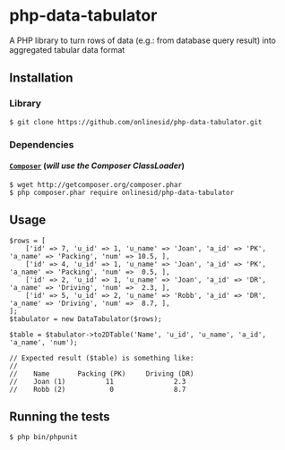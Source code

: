 # php-data-tabulator

A PHP library to turn rows of data (e.g.: from database query result) into aggregated tabular data format

## Installation

### Library

    $ git clone https://github.com/onlinesid/php-data-tabulator.git

### Dependencies

#### [`Composer`](https://github.com/composer/composer) (*will use the Composer ClassLoader*)

    $ wget http://getcomposer.org/composer.phar
    $ php composer.phar require onlinesid/php-data-tabulator

## Usage

    $rows = [
        ['id' => 7, 'u_id' => 1, 'u_name' => 'Joan', 'a_id' => 'PK', 'a_name' => 'Packing', 'num' => 10.5, ],
        ['id' => 4, 'u_id' => 1, 'u_name' => 'Joan', 'a_id' => 'PK', 'a_name' => 'Packing', 'num' =>  0.5, ],
        ['id' => 2, 'u_id' => 1, 'u_name' => 'Joan', 'a_id' => 'DR', 'a_name' => 'Driving', 'num' =>  2.3, ],
        ['id' => 5, 'u_id' => 2, 'u_name' => 'Robb', 'a_id' => 'DR', 'a_name' => 'Driving', 'num' =>  8.7, ],
    ];
    $tabulator = new DataTabulator($rows);

    $table = $tabulator->to2DTable('Name', 'u_id', 'u_name', 'a_id', 'a_name', 'num');

    // Expected result ($table) is something like:
    //
    //    Name       Packing (PK)     Driving (DR)
    //    Joan (1)          11               2.3
    //    Robb (2)           0               8.7

## Running the tests

    $ php bin/phpunit

